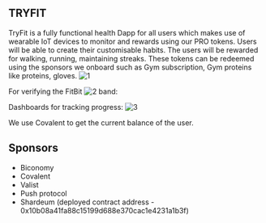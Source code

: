 ## TRYFIT

TryFit is a fully functional health Dapp for all users which makes use of wearable IoT devices to monitor and rewards using our PRO tokens. Users will be able to create their customisable habits. The users will be rewarded for walking, running, maintaining streaks. These tokens can be redeemed using the sponsors we onboard such as Gym subscription, Gym proteins like proteins, gloves.
![1](https://user-images.githubusercontent.com/67586672/205473593-90088d8b-8788-45eb-b6d8-902a3acdea31.jpeg)

For verifying the FitBit ![2](https://user-images.githubusercontent.com/67586672/205473619-d7c6f232-8305-4a1d-86ea-34523e4c69a3.jpeg)
band:

Dashboards for tracking progress:
![3](https://user-images.githubusercontent.com/67586672/205473605-fb555465-bcc0-4a93-b408-1549785dacd1.jpeg)


We use Covalent to get the current balance of the user.

## Sponsors

- Biconomy
- Covalent
- Valist
- Push protocol
- Shardeum (deployed contract address - 0x10b08a41fa88c15199d688e370cac1e4231a1b3f)
